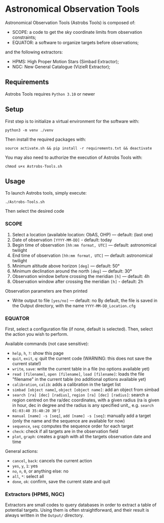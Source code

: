 # Astronomical Observation Tools

Astronomical Observation Tools (Astrobs Tools) is composed of:
- SCOPE: a code to get the sky coordinate limits from observation constraints;
- EQUATOR: a software to organize targets before observations;

and the following extractors:
- HPMS: High Proper Motion Stars (Simbad Extractor);
- NGC: New General Catalogue (VizieR Extractor);

## Requirements

Astrobs Tools requires `Python 3.10` or newer

## Setup

First step is to initialize a virtual environment for the software with:
```
python3 -m venv ./venv
```

Then install the required packages with:
```
source activate.sh && pip install -r requirements.txt && deactivate
```

You may also need to authorize the execution of Astrobs Tools with:
```
chmod u+x Astrobs-Tools.sh 
```

## Usage

To launch Astrobs tools, simply execute:
```
./Astrobs-Tools.sh
```
Then select the desired code

### SCOPE

1. Select a location (available location: ObAS, OHP) — default: (last one)
2. Date of observation `[YYYY-MM-DD]` - default: today
3. Begin time of observation `[hh:mm format, UTC]` — default: astronomical twilight
4. End time of observation `[hh:mm format, UTC]` — default:  astronomical twilight
5. Minimum altitude above horizon `[deg]` — default: 50°
6. Minimum declination around the north `[deg]` — default: 30°
7. Observation window before crossing the meridian `[h]` — default: 4h
8. Observation window after crossing the meridian `[h]` - default: 2h

Observation parameters are then printed

- Write output to file `[yes/no]` — default: no
By default, the file is saved in the Output directory, with the name `YYYY-MM-DD_Location.cfg`

### EQUATOR

First, select a configuration file (if none, default is selected).
Then, select the action you wish to perform. 

Available commands (not case sensitive):
- `help`, `h`, `?`: show this page
- `quit`, `exit`, `q`: quit the current code (WARNING: this does not save the current state!)
- `write`, `save`: write the current table in a file 
(no options available yet)
- `read [filename]`, `open [filename]`, `load [filename]`: loads the file "filename" in the current table (no additional options available yet)
- `calibration`, `calib`: adds a calibration in the target list
- `simbad [object name]`, `object [object name]`: 
add an object from simbad
- `search [ra] [dec] [radius]`, `region [ra] [dec] [radius]`: search a region centred on the ra/dec coordinates, with a given radius (ra is given in hour, dec in degree and the radius is any specified unit,, e.g. `search 01:03:40 35:40:20 30'`)
- `manual [name] -s [seq]`, `add [name] -s [seq]`: manually add a target (only the name and the sequence are available for now)
- `sequence`, `seq`: computes the sequence order for each 
target
- `check`: check if all targets are in the observation field
- `plot`, `graph`: creates a graph with all the targets observation date and time

General actions:
- `cancel`, `back`: cancels the current action
- `yes`, `y`, `1`: yes
- `no`, `n`, `0`, or anything else: no
- `all`, `*`: select all
- `done`, `ok`: confirm, save the current state and quit

### Extractors (HPMS, NGC)

Extractors are small codes to query databases in order to extract a table of potential targets. Using them is often straightforward, and their result is always written in the `Output/` directory. 
